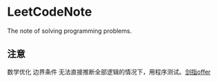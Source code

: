 # LeetCodeNote
The note of solving programming problems.

## 注意
数学优化
边界条件
无法直接推断全部逻辑的情况下，用程序测试。[剑指offer](https://www.nowcoder.com/practice/d77d11405cc7470d82554cb392585106?tpId=13&tags=&title=&difficulty=0&judgeStatus=0&rp=0)
